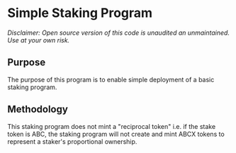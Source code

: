 # Simple Staking Program

*Disclaimer: Open source version of this code is unaudited an unmaintained. Use at your own risk.*

## Purpose
The purpose of this program is to enable simple deployment of a basic staking program.

## Methodology
This staking program does not mint a "reciprocal token" i.e. if the stake token is ABC, the staking
program will not create and mint ABCX tokens to represent a staker's proportional ownership.
